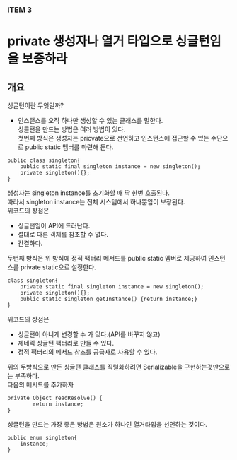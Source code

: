### ITEM 3
# private 생성자나 열거 타입으로 싱글턴임을 보증하라
## 개요
싱글턴이란 무엇일까?   
* 인스턴스를 오직 하나만 생성할 수 있는 클래스를 말한다.   
싱클턴을 만드는 방법은 여러 방법이 있다.   
첫번째 방식은 생성자는 pricvate으로 선언하고 인스턴스에 접근할 수 있는 수단으로 public static 멤버를 마련해 둔다.   
~~~
public class singleton{
	public static final singleton instance = new singleton();
	private singleton(){};
}
~~~
생성자는 singleton instance를 초기화할 때 딱 한번 호출된다.   
따라서 singleton instance는 전체 시스템에서 하나뿐임이 보장된다.   
위코드의 장점은 
* 싱글턴임이 API에 드러난다.
* 절대로 다른 객체를 참조할 수 없다.
* 간결하다.



두번째 방식은 위 방식에 정적 팩터리 메서드를 public static 멤버로 제공하여 인스턴스를 private static으로 설정한다.
~~~
class singleton{
	private static final singleton instance = new singleton();
	private singleton(){};
	public static singleton getInstance() {return instance;}
}
~~~

위코드의 장점은 
* 싱글턴이 아니게 변경할 수 가 있다.(API를 바꾸지 않고)
* 제네릭 싱글턴 팩터리로 만들 수 있다.
* 정적 팩터리의 메서드 참조를 공급자로 사용할 수 있다.

위의 두방식으로 만든 싱글턴 클래스를 직렬화하려면 Serializable을 구현하는것만으로는 부족하다.   
다음의 메서드를 추가하자
~~~
private Object readResolve() {
        return instance;
}
~~~

싱글턴을 만드는 가장 좋은 방법은 원소가 하나인 열거타입을 선언하는 것이다.

~~~
public enum singleton{
	instance;
}
~~~



